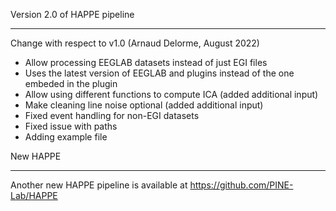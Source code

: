 Version 2.0 of HAPPE pipeline
***********

Change with respect to v1.0 (Arnaud Delorme, August 2022)
- Allow processing EEGLAB datasets instead of just EGI files
- Uses the latest version of EEGLAB and plugins instead of the one embeded in the plugin
- Allow using different functions to compute ICA (added additional input)
- Make cleaning line noise optional (added additional input)
- Fixed event handling for non-EGI datasets
- Fixed issue with paths
- Adding example file

New HAPPE
***********
Another new HAPPE pipeline is available at https://github.com/PINE-Lab/HAPPE
